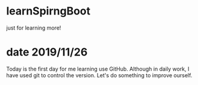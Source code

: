 # learnSpirngBoot
just for learning more!

# date 2019/11/26
Today is the first day for me learning use GitHub. Although in daily work, I have used git to control the version. 
Let's do something to improve ourself.
